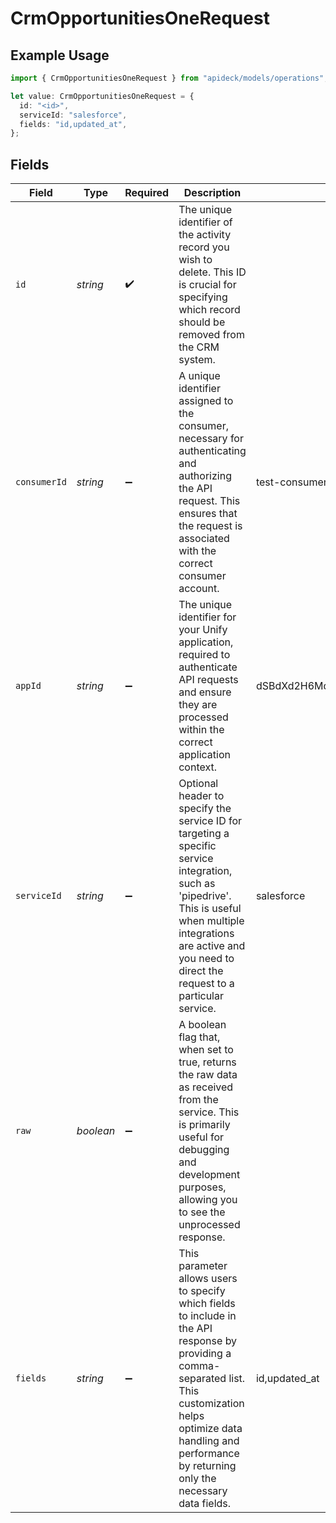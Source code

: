 # CrmOpportunitiesOneRequest

## Example Usage

```typescript
import { CrmOpportunitiesOneRequest } from "apideck/models/operations";

let value: CrmOpportunitiesOneRequest = {
  id: "<id>",
  serviceId: "salesforce",
  fields: "id,updated_at",
};
```

## Fields

| Field                                                                                                                                                                                                                                | Type                                                                                                                                                                                                                                 | Required                                                                                                                                                                                                                             | Description                                                                                                                                                                                                                          | Example                                                                                                                                                                                                                              |
| ------------------------------------------------------------------------------------------------------------------------------------------------------------------------------------------------------------------------------------ | ------------------------------------------------------------------------------------------------------------------------------------------------------------------------------------------------------------------------------------ | ------------------------------------------------------------------------------------------------------------------------------------------------------------------------------------------------------------------------------------ | ------------------------------------------------------------------------------------------------------------------------------------------------------------------------------------------------------------------------------------ | ------------------------------------------------------------------------------------------------------------------------------------------------------------------------------------------------------------------------------------ |
| `id`                                                                                                                                                                                                                                 | *string*                                                                                                                                                                                                                             | :heavy_check_mark:                                                                                                                                                                                                                   | The unique identifier of the activity record you wish to delete. This ID is crucial for specifying which record should be removed from the CRM system.                                                                               |                                                                                                                                                                                                                                      |
| `consumerId`                                                                                                                                                                                                                         | *string*                                                                                                                                                                                                                             | :heavy_minus_sign:                                                                                                                                                                                                                   | A unique identifier assigned to the consumer, necessary for authenticating and authorizing the API request. This ensures that the request is associated with the correct consumer account.                                           | test-consumer                                                                                                                                                                                                                        |
| `appId`                                                                                                                                                                                                                              | *string*                                                                                                                                                                                                                             | :heavy_minus_sign:                                                                                                                                                                                                                   | The unique identifier for your Unify application, required to authenticate API requests and ensure they are processed within the correct application context.                                                                        | dSBdXd2H6Mqwfg0atXHXYcysLJE9qyn1VwBtXHX                                                                                                                                                                                              |
| `serviceId`                                                                                                                                                                                                                          | *string*                                                                                                                                                                                                                             | :heavy_minus_sign:                                                                                                                                                                                                                   | Optional header to specify the service ID for targeting a specific service integration, such as 'pipedrive'. This is useful when multiple integrations are active and you need to direct the request to a particular service.        | salesforce                                                                                                                                                                                                                           |
| `raw`                                                                                                                                                                                                                                | *boolean*                                                                                                                                                                                                                            | :heavy_minus_sign:                                                                                                                                                                                                                   | A boolean flag that, when set to true, returns the raw data as received from the service. This is primarily useful for debugging and development purposes, allowing you to see the unprocessed response.                             |                                                                                                                                                                                                                                      |
| `fields`                                                                                                                                                                                                                             | *string*                                                                                                                                                                                                                             | :heavy_minus_sign:                                                                                                                                                                                                                   | This parameter allows users to specify which fields to include in the API response by providing a comma-separated list. This customization helps optimize data handling and performance by returning only the necessary data fields. | id,updated_at                                                                                                                                                                                                                        |